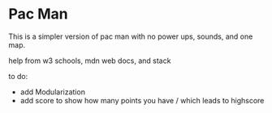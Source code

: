  # Pac Man
 This is a simpler version of pac man with no power ups, sounds, and one map. 

 help from w3 schools, mdn web docs, and stack

 to do:
 - add Modularization 
 - add score to show how many points you have / which leads to highscore
 